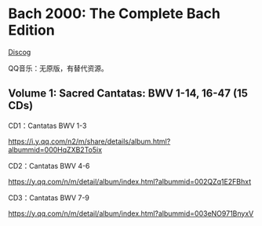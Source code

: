 # Bach 2000: The Complete Bach Edition

[Discog](https://www.discogs.com/release/23209139-Bach-Bach-2000-The-Complete-Bach-Edition)

QQ音乐：无原版，有替代资源。

## Volume 1: Sacred Cantatas: BWV 1-14, 16-47 (15 CDs)

CD1：Cantatas BWV 1-3

https://i.y.qq.com/n2/m/share/details/album.html?albummid=000HqZXB2To5ix

CD2：Cantatas BWV 4-6

https://y.qq.com/n/m/detail/album/index.html?albummid=002QZq1E2FBhxt

CD3：Cantatas BWV 7-9

https://y.qq.com/n/m/detail/album/index.html?albummid=003eNO971BnyxV

